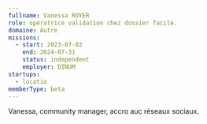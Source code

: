 ```yaml
---
fullname: Vanessa ROYER
role: opératrice validation chez dossier facile.
domaine: Autre
missions:
  - start: 2023-07-02
    end: 2024-07-31
    status: independent
    employer: DINUM
startups:
  - locatio
memberType: beta
---
```


Vanessa, community manager, accro auc réseaux sociaux.
